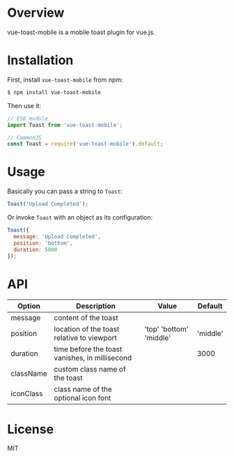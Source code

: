 # Overview
vue-toast-mobile is a mobile toast plugin for vue.js.

# Installation
First, install `vue-toast-mobile` from npm:
```bash
$ npm install vue-toast-mobile
```

Then use it:
```Javascript
// ES6 mudule
import Toast from 'vue-toast-mobile';

// CommonJS
const Toast = require('vue-toast-mobile').default;
```

# Usage
Basically you can pass a string to `Toast`:
```Javascript
Toast('Upload Completed');
```
Or invoke `Toast` with an object as its configuration:
```Javascript
Toast({
  message: 'Upload Completed',
  position: 'bottom',
  duration: 5000
});
```

# API
| Option    | Description                                    | Value                   | Default  |
|-----------|------------------------------------------------|-------------------------|----------|
| message   | content of the toast                           |                         |          |
| position  | location of the toast relative to viewport     | 'top' 'bottom' 'middle' | 'middle' | 
| duration  | time before the toast vanishes, in millisecond |                         | 3000     |
| className | custom class name of the toast                 |                         |          |
| iconClass | class name of the optional icon font           |                         |          |

# License
MIT
